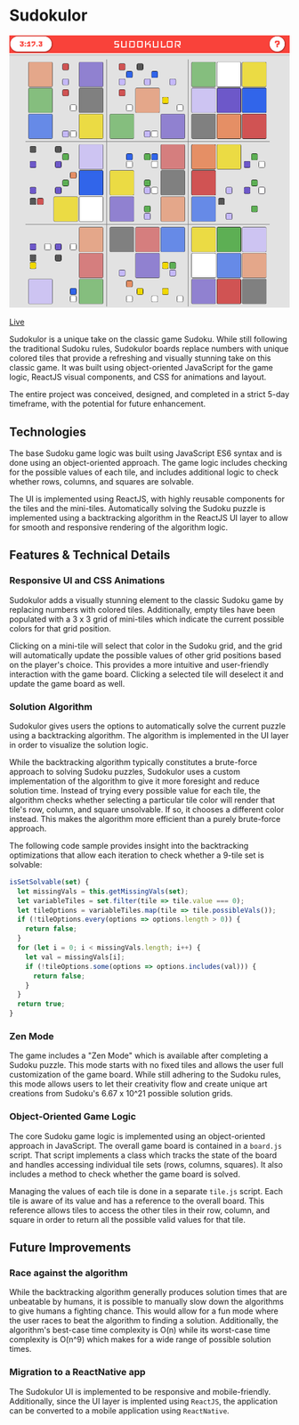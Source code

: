 # Sudokulor

![UI Elements](docs/screenshots/sudokulor_ui.png)

[Live](https://ccankov.github.io/sudokulor/)

Sudokulor is a unique take on the classic game Sudoku. While still following the traditional Sudoku rules, Sudokulor boards replace numbers with unique colored tiles that provide a refreshing and visually stunning take on this classic game. It was built using object-oriented JavaScript for the game logic, ReactJS visual components, and CSS for animations and layout.

The entire project was conceived, designed, and completed in a strict 5-day timeframe, with the potential for future enhancement.

## Technologies
The base Sudoku game logic was built using JavaScript ES6 syntax and is done using an object-oriented approach. The game logic includes checking for the possible values of each tile, and includes additional logic to check whether rows, columns, and squares are solvable.

The UI is implemented using ReactJS, with highly reusable components for the tiles and the mini-tiles. Automatically solving the Sudoku puzzle is implemented using a backtracking algorithm in the ReactJS UI layer to allow for smooth and responsive rendering of the algorithm logic.

## Features & Technical Details
### Responsive UI and CSS Animations

Sudokulor adds a visually stunning element to the classic Sudoku game by replacing numbers with colored tiles. Additionally, empty tiles have been populated with a 3 x 3 grid of mini-tiles which indicate the current possible colors for that grid position.

Clicking on a mini-tile will select that color in the Sudoku grid, and the grid will automatically update the possible values of other grid positions based on the player's choice. This provides a more intuitive and user-friendly interaction with the game board. Clicking a selected tile will deselect it and update the game board as well.

### Solution Algorithm

Sudokulor gives users the options to automatically solve the current puzzle using a backtracking algorithm. The algorithm is implemented in the UI layer in order to visualize the solution logic.

While the backtracking algorithm typically constitutes a brute-force approach to solving Sudoku puzzles, Sudokulor uses a custom implementation of the algorithm to give it more foresight and reduce solution time. Instead of trying every possible value for each tile, the algorithm checks whether selecting a particular tile color will render that tile's row, column, and square unsolvable. If so, it chooses a different color instead. This makes the algorithm more efficient than a purely brute-force approach.

The following code sample provides insight into the backtracking optimizations that allow each iteration to check whether a 9-tile set is solvable:

````````javascript
isSetSolvable(set) {
  let missingVals = this.getMissingVals(set);
  let variableTiles = set.filter(tile => tile.value === 0);
  let tileOptions = variableTiles.map(tile => tile.possibleVals());
  if (!tileOptions.every(options => options.length > 0)) {
    return false;
  }
  for (let i = 0; i < missingVals.length; i++) {
    let val = missingVals[i];
    if (!tileOptions.some(options => options.includes(val))) {
      return false;
    }
  }
  return true;
}
````````

### Zen Mode
The game includes a "Zen Mode" which is available after completing a Sudoku puzzle. This mode starts with no fixed tiles and allows the user full customization of the game board. While still adhering to the Sudoku rules, this mode allows users to let their creativity flow and create unique art creations from Sudoku's 6.67 x 10^21 possible solution grids.

### Object-Oriented Game Logic

The core Sudoku game logic is implemented using an object-oriented approach in JavaScript. The overall game board is contained in a `board.js` script. That script implements a class which tracks the state of the board and handles accessing individual tile sets (rows, columns, squares). It also includes a method to check whether the game board is solved.

Managing the values of each tile is done in a separate `tile.js` script. Each tile is aware of its value and has a reference to the overall board. This reference allows tiles to access the other tiles in their row, column, and square in order to return all the possible valid values for that tile.

## Future Improvements
### Race against the algorithm
While the backtracking algorithm generally produces solution times that are unbeatable by humans, it is possible to manually slow down the algorithms to give humans a fighting chance. This would allow for a fun mode where the user races to beat the algorithm to finding a solution. Additionally, the algorithm's best-case time complexity is O(n) while its worst-case time complexity is O(n^9) which makes for a wide range of possible solution times.
### Migration to a ReactNative app
The Sudokulor UI is implemented to be responsive and mobile-friendly. Additionally, since the UI layer is implented using `ReactJS`, the application can be converted to a mobile application using `ReactNative`.
